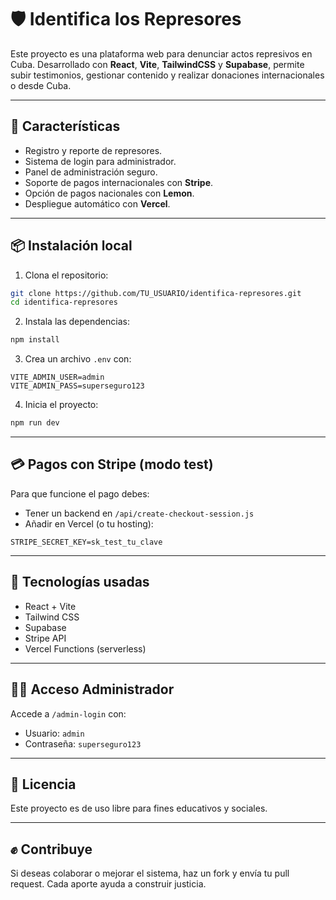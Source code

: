 
# 🛡️ Identifica los Represores

Este proyecto es una plataforma web para denunciar actos represivos en Cuba. Desarrollado con **React**, **Vite**, **TailwindCSS** y **Supabase**, permite subir testimonios, gestionar contenido y realizar donaciones internacionales o desde Cuba.

---

## 🚀 Características

- Registro y reporte de represores.
- Sistema de login para administrador.
- Panel de administración seguro.
- Soporte de pagos internacionales con **Stripe**.
- Opción de pagos nacionales con **Lemon**.
- Despliegue automático con **Vercel**.

---

## 📦 Instalación local

1. Clona el repositorio:

```bash
git clone https://github.com/TU_USUARIO/identifica-represores.git
cd identifica-represores
```

2. Instala las dependencias:

```bash
npm install
```

3. Crea un archivo `.env` con:

```env
VITE_ADMIN_USER=admin
VITE_ADMIN_PASS=superseguro123
```

4. Inicia el proyecto:

```bash
npm run dev
```

---

## 💳 Pagos con Stripe (modo test)

Para que funcione el pago debes:

- Tener un backend en `/api/create-checkout-session.js`
- Añadir en Vercel (o tu hosting):

```env
STRIPE_SECRET_KEY=sk_test_tu_clave
```

---

## 🧠 Tecnologías usadas

- React + Vite
- Tailwind CSS
- Supabase
- Stripe API
- Vercel Functions (serverless)

---

## 🧑‍💼 Acceso Administrador

Accede a `/admin-login` con:

- Usuario: `admin`
- Contraseña: `superseguro123`

---

## 🧾 Licencia

Este proyecto es de uso libre para fines educativos y sociales.

---

## ✊ Contribuye

Si deseas colaborar o mejorar el sistema, haz un fork y envía tu pull request. Cada aporte ayuda a construir justicia.
